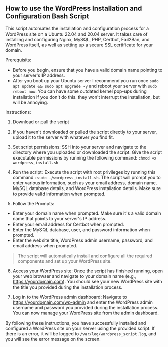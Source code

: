 ## How to use the WordPress Installation and Configuration Bash Script ##

This script automates the installation and configuration process for a WordPress site on a Ubuntu 22.04 and 20.04 server. 
It takes care of installing and configuring Nginx, MySQL, PHP, Certbot, Fail2Ban, and WordPress itself, as well as setting up a secure SSL certificate for your domain.

Prerequisits:
* Before you begin, ensure that you have a valid domain name pointing to your server's IP address.
* After you boot up your Ubuntu server I recommend you run once `sudo apt update && sudo apt upgrade -y` and reboot your server with `sudo reboot now`. 
You can have some outdated kernel pop-ups during installation if you don't do this. they won't interrupt the installation, but will be annoying.

Instructions:

1. Download or pull the script

2. If you haven't downloaded or pulled the script directly to your server, upload it to the server with whatever you find fit.

3. Set script permissions:
SSH into your server and navigate to the directory where you uploaded or downloaded the script. Give the script executable permissions by running the following command:
`chmod +x wordpress_install.sh`

4. Run the script: Execute the script with root privileges by running this command : `sudo ./wordpress_install.sh`.
The script will prompt you to enter various information, such as your email address, domain name, MySQL database details, and WordPress installation details. 
Make sure to provide valid information when prompted.

5. Follow the Prompts:
* Enter your domain name when prompted. Make sure it's a valid domain name that points to your server's IP address.
* Enter your email address for Certbot when prompted.
* Enter the MySQL database, user, and password information when prompted.
* Enter the website title, WordPress admin username, password, and email address when prompted.

>The script will automatically install and configure all the required components and set up your WordPress site.

6. Access your WordPress site:
Once the script has finished running, open your web browser and navigate to your domain name (e.g., https://yourdomain.com). 
You should see your new WordPress site with the title you provided during the installation process.

7. Log in to the WordPress admin dashboard:
Navigate to https://yourdomain.com/wp-admin and enter the WordPress admin username and password you provided during the installation process. 
You can now manage your WordPress site from the admin dashboard.


By following these instructions, you have successfully installed and configured a WordPress site on your server using the provided script. 
If there is an error, it will be logged to `/var/log/wordpress_script.log`, and you will see the error message on the screen.
